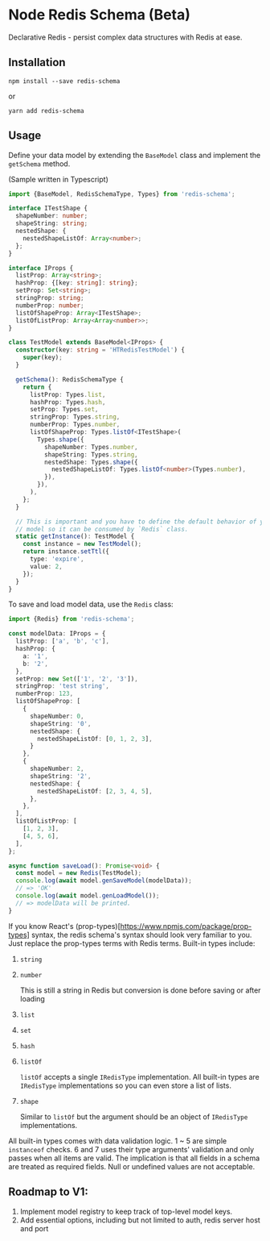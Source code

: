 Node Redis Schema (Beta)
=================

Declarative Redis - persist complex data structures with Redis at ease.

## Installation

  `npm install --save redis-schema`

  or

  `yarn add redis-schema`

## Usage

Define your data model by extending the `BaseModel` class and implement the `getSchema` method.

(Sample written in Typescript)

```Typescript
import {BaseModel, RedisSchemaType, Types} from 'redis-schema';

interface ITestShape {
  shapeNumber: number;
  shapeString: string;
  nestedShape: {
    nestedShapeListOf: Array<number>;
  };
}

interface IProps {
  listProp: Array<string>;
  hashProp: {[key: string]: string};
  setProp: Set<string>;
  stringProp: string;
  numberProp: number;
  listOfShapeProp: Array<ITestShape>;
  listOfListProp: Array<Array<number>>;
}

class TestModel extends BaseModel<IProps> {
  constructor(key: string = 'HTRedisTestModel') {
    super(key);
  }

  getSchema(): RedisSchemaType {
    return {
      listProp: Types.list,
      hashProp: Types.hash,
      setProp: Types.set,
      stringProp: Types.string,
      numberProp: Types.number,
      listOfShapeProp: Types.listOf<ITestShape>(
        Types.shape({
          shapeNumber: Types.number,
          shapeString: Types.string,
          nestedShape: Types.shape({
            nestedShapeListOf: Types.listOf<number>(Types.number),
          }),
        }),
      ),
    };
  }

  // This is important and you have to define the default behavior of your
  // model so it can be consumed by `Redis` class.
  static getInstance(): TestModel {
    const instance = new TestModel();
    return instance.setTtl({
      type: 'expire',
      value: 2,
    });
  }
}
```

To save and load model data, use the `Redis` class:

```Typescript
import {Redis} from 'redis-schema';

const modelData: IProps = {
  listProp: ['a', 'b', 'c'],
  hashProp: {
    a: '1',
    b: '2',
  },
  setProp: new Set(['1', '2', '3']),
  stringProp: 'test string',
  numberProp: 123,
  listOfShapeProp: [
    {
      shapeNumber: 0,
      shapeString: '0',
      nestedShape: {
        nestedShapeListOf: [0, 1, 2, 3],
      }
    },
    {
      shapeNumber: 2,
      shapeString: '2',
      nestedShape: {
        nestedShapeListOf: [2, 3, 4, 5],
      },
    },
  ],
  listOfListProp: [
    [1, 2, 3],
    [4, 5, 6],
  ],
};

async function saveLoad(): Promise<void> {
  const model = new Redis(TestModel);
  console.log(await model.genSaveModel(modelData));
  // => 'OK'
  console.log(await model.genLoadModel());
  // => modelData will be printed.
}
```

If you know React's (prop-types)[https://www.npmjs.com/package/prop-types] syntax, the redis schema's syntax should look very familiar to you. Just replace the prop-types terms with Redis terms. Built-in types include:
1. `string`
2. `number`
  
   This is still a string in Redis but conversion is done before saving or after loading

3. `list`
4. `set`
5. `hash`
6. `listOf`

   `listOf` accepts a single `IRedisType` implementation. All built-in types are `IRedisType` implementations so you can even store a list of lists.

7. `shape`

   Similar to `listOf` but the argument should be an object of `IRedisType` implementations.

All built-in types comes with data validation logic. 1 ~ 5 are simple `instanceof` checks. 6 and 7 uses their type arguments' validation and only passes when all items are valid. The implication is that all fields in a schema are treated as required fields. Null or undefined values are not acceptable.

## Roadmap to V1:

1. Implement model registry to keep track of top-level model keys.
2. Add essential options, including but not limited to auth, redis server host and port